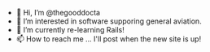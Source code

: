 - 👋 Hi, I’m @thegooddocta
- 👀 I’m interested in software supporing general aviation.
- 🌱 I’m currently re-learning Rails!
- 📫 How to reach me ... I'll post when the new site is up!
